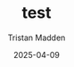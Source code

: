 ---
author: Tristan Madden
categories: []
date: 2025-04-09
draft: true
tags: [IIS]
title: test
summary: test

---